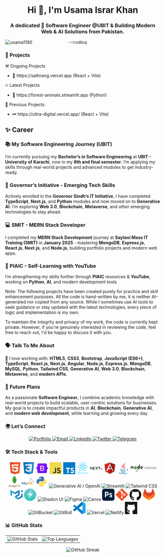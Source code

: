 <h1 align="center">Hi 👋, I'm Usama Israr Khan</h1>
<h3 align="center">A dedicated 🤖 Software Engineer @UBIT & Building Modern Web & AI Solutions from Pakistan.</h3>

<img align="right" style="border-radius: 50%;" width="300px" alt="coding" src="https://github.com/user-attachments/assets/b2e25a22-f4ca-4af3-a294-b33ac7c022c8">

<p align="left">
  <img src="https://komarev.com/ghpvc/?username=usama1190&label=Profile%20views&color=0e75b6&style=flat" alt="usama1190" />
</p>

<h3>🧩 Projects</h3>

<p>⚒️ Ongoing Projects</p>

<ul>
  <li>📌 https://sathrang.vercel.app (React + Vite)</li>
</ul>

<p>🔥 Latest Projects</p>

<ul>
  <li>🔴 https://forest-animals.streamlit.app (Python)</li>
</ul>

<p>🔮 Previous Projects</p>

<ul>
  <li>⏮ https://ultra-digital.vercel.app/ (React + Vite)</li>
</ul>        
          
<h2>✨ Career</h2>

<h3>📚 My Software Engineering Journey (UBIT)</h3>

I’m currently pursuing my <strong>Bachelor’s in Software Engineering</strong> at <strong>UBIT - University of Karachi</strong>, now in my <strong>8th and final semester</strong>. I’m applying my skills through real-world projects and advanced modules to get industry-ready.

<h3>🚀 Governor’s Initiative - Emerging Tech Skills</h3>

Actively enrolled in the <strong>Governor Sindh’s IT Initiative</strong>, I have completed <strong>TypeScript</strong>, <strong>Next.js</strong>, and <strong>Python</strong> modules and now moved on to <strong>Generative AI</strong>. I’m exploring <strong>Web 3.0</strong>, <strong>Blockchain</strong>, <strong>Metaverse</strong>, and other emerging technologies to stay ahead.

<h3>💻 SMIT - MERN Stack Developer</h3>

I completed my <strong>MERN Stack Development</strong> journey at <strong>Saylani Mass IT Training (SMIT)</strong> in <strong>January 2025</strong> - mastering <strong>MongoDB</strong>, <strong>Express.js</strong>, <strong>React.js</strong>, <strong>Next.js</strong>, and <strong>Node.js</strong>, building portfolio projects and modern web apps.

<h3>🎥 PIAIC - Self-Learning with YouTube</h3>

I’m strengthening my skills further through <strong>PIAIC</strong> resources & <strong>YouTube</strong>, working on <strong>Python</strong>, <strong>AI</strong>, and modern development tools


Note: The following projects have been created purely for practice and skill enhancement purposes. All the code is hand-written by me, it is neither AI-generated nor copied from any source. While I sometimes use AI tools to seek guidance or stay updated with the latest technologies, every piece of logic and implementation is my own.

To maintain the integrity and privacy of my work, the code is currently kept private. However, if you're genuinely interested in reviewing the code, feel free to reach out, I'd be happy to discuss it with you.

<h3>🗣️ Talk To Me About</h3>

💬 I love working with: <strong>HTML5</strong>, <strong>CSS3</strong>, <strong>Bootstrap</strong>, <strong>JavaScript (ES6+)</strong>, <strong>TypeScript</strong>, <strong>React.js</strong>, <strong>Next.js</strong>, <strong>Angular</strong>, <strong>Node.js</strong>, <strong>Express.js</strong>, <strong>MongoDB</strong>, <strong>MySQL</strong>, <strong>Python</strong>, <strong>Tailwind CSS</strong>, <strong>Generative AI</strong>, <strong>Web 3.0</strong>, <strong>Blockchain</strong>, <strong>Metaverse</strong>, and <strong>modern APIs</strong>.

<h3>🎯 Future Plans</h3>

As a passionate <strong>Software Engineer</strong>, I combine academic knowledge with real-world projects to build scalable, user-centric solutions for businesses. My goal is to create impactful products in <strong>AI</strong>, <strong>Blockchain</strong>, <strong>Generative AI</strong>, and <strong>modern web development</strong>, while learning and growing every day.

<h3>🌍 Let’s Connect</h3>

<div align="center">
  <a href="https://usamaisrar1190-portfolio-website.netlify.app/" target="_blank">
    <img src="https://img.shields.io/badge/-Portfolio-0D1117?style=for-the-badge&logo=google-chrome&logoColor=00AFFF" alt="Portfolio">
  </a>
  <a href="mailto:usamaisrar1190@gmail.com" target="_blank">
    <img src="https://img.shields.io/badge/-Email-0D1117?style=for-the-badge&logo=gmail&logoColor=FF5733" alt="Email">
  </a>
  <a href="https://www.linkedin.com/in/usama-israr-khan" target="_blank">
    <img src="https://img.shields.io/badge/-LinkedIn-0D1117?style=for-the-badge&logo=linkedin&logoColor=0A66C2" alt="LinkedIn">
  </a>
  <a href="https://twitter.com/usama-israr-khan" target="_blank">
    <img src="https://img.shields.io/badge/-Twitter-0D1117?style=for-the-badge&logo=twitter&logoColor=1DA1F2" alt="Twitter">
  </a>
  <a href="https://t.me/UsamaIsrarKhan" target="_blank">
    <img src="https://img.shields.io/badge/-Telegram-0D1117?style=for-the-badge&logo=telegram&logoColor=26A5E4" alt="Telegram">
  </a>
</div>

<h3>🛠️ Tech Stack & Tools</h3>

<p align="center">
  <!-- Core Web -->
  <img src="https://raw.githubusercontent.com/devicons/devicon/master/icons/html5/html5-original.svg" alt="HTML5" width="40" height="40"/>
  <img src="https://raw.githubusercontent.com/devicons/devicon/master/icons/css3/css3-original.svg" alt="CSS3" width="40" height="40"/>
  <img src="https://raw.githubusercontent.com/devicons/devicon/master/icons/bootstrap/bootstrap-original.svg" alt="Bootstrap" width="40" height="40"/>

  <!-- JavaScript & Frameworks -->
  <img src="https://raw.githubusercontent.com/devicons/devicon/master/icons/javascript/javascript-original.svg" alt="JavaScript" width="40" height="40"/>
  <img src="https://raw.githubusercontent.com/devicons/devicon/master/icons/typescript/typescript-original.svg" alt="TypeScript" width="40" height="40"/>
  <img src="https://raw.githubusercontent.com/devicons/devicon/master/icons/react/react-original-wordmark.svg" alt="React" width="40" height="40"/>
  <img src="https://raw.githubusercontent.com/devicons/devicon/master/icons/nextjs/nextjs-original-wordmark.svg" alt="Next.js" width="40" height="40"/>
  <img src="https://raw.githubusercontent.com/devicons/devicon/master/icons/angularjs/angularjs-original.svg" alt="Angular" width="40" height="40"/>
  <img src="https://raw.githubusercontent.com/devicons/devicon/master/icons/java/java-original.svg" alt="Java" width="40" height="40"/>

  <!-- Backend -->
  <img src="https://raw.githubusercontent.com/devicons/devicon/master/icons/nodejs/nodejs-original-wordmark.svg" alt="Node.js" width="40" height="40"/>
  <img src="https://raw.githubusercontent.com/devicons/devicon/master/icons/express/express-original-wordmark.svg" alt="Express" width="40" height="40"/>
  <img src="https://raw.githubusercontent.com/devicons/devicon/master/icons/mongodb/mongodb-original-wordmark.svg" alt="MongoDB" width="40" height="40"/>
  <img src="https://raw.githubusercontent.com/devicons/devicon/master/icons/mysql/mysql-original-wordmark.svg" alt="MySQL" width="40" height="40"/>

  <!-- Python & AI -->
  <img src="https://raw.githubusercontent.com/devicons/devicon/master/icons/python/python-original.svg" alt="Python" width="40" height="40"/>
  <img src="https://cdn.worldvectorlogo.com/logos/openai-2.svg" alt="Generative AI / OpenAI" width="40" height="40"/>
  <img src="https://streamlit.io/images/brand/streamlit-mark-color.png" alt="Streamlit" width="40" height="40"/>

  <!-- Styling & UI -->
  <img src="https://www.vectorlogo.zone/logos/tailwindcss/tailwindcss-icon.svg" alt="Tailwind CSS" width="40" height="40"/>
  <img src="https://raw.githubusercontent.com/devicons/devicon/master/icons/materialui/materialui-original.svg" alt="Material UI" width="40" height="40"/>
  <img src="https://raw.githubusercontent.com/chakra-ui/chakra-ui/main/logo/logomark-colored.svg" alt="Chakra UI" width="40" height="40"/>
  <img src="https://avatars.githubusercontent.com/u/139895814?s=200&v=4" alt="Shadcn UI" width="40" height="40"/>

  <!-- Design -->
  <img src="https://upload.wikimedia.org/wikipedia/commons/3/33/Figma-logo.svg" alt="Figma" width="40" height="40"/>
  <img src="https://cdn.worldvectorlogo.com/logos/canva-1.svg" alt="Canva" width="40" height="40"/>
  <img src="https://raw.githubusercontent.com/devicons/devicon/master/icons/photoshop/photoshop-plain.svg" alt="Photoshop" width="40" height="40"/>

  <!-- Tools -->
  <img src="https://raw.githubusercontent.com/devicons/devicon/master/icons/git/git-original.svg" alt="Git" width="40" height="40"/>
  <img src="https://raw.githubusercontent.com/devicons/devicon/master/icons/github/github-original.svg" alt="GitHub" width="40" height="40"/>
  <img src="https://raw.githubusercontent.com/devicons/devicon/master/icons/gitlab/gitlab-original.svg" alt="GitLab" width="40" height="40"/>
  <img src="https://gitbucket.github.io/gitbucket/assets/images/gitbucket.png" alt="GitBucket" width="40" height="40"/>
  <img src="https://avatars.githubusercontent.com/u/120416053?s=200&v=4" alt="GitRoll" width="40" height="40"/>
  <img src="https://raw.githubusercontent.com/devicons/devicon/master/icons/vscode/vscode-original.svg" alt="VS Code" width="40" height="40"/>

  <!-- Deployment -->
  <img src="https://www.svgrepo.com/show/327408/logo-vercel.svg" alt="Vercel" width="40" height="40"/>
  <img src="https://www.vectorlogo.zone/logos/netlify/netlify-icon.svg" alt="Netlify" width="40" height="40"/>
  <img src="https://raw.githubusercontent.com/edent/SuperTinyIcons/master/images/svg/github.svg" alt="GitHub Pages" width="40" height="40"/>
</p>

<h3>📊 GitHub Stats</h3>

<table align="center">
  <tr>
    <td>
      <img src="https://github-readme-stats.vercel.app/api?username=usamaisrardev&show_icons=true&theme=radical" alt="GitHub Stats" />
    </td>
    <td>
      <img src="https://github-readme-stats.vercel.app/api/top-langs?username=usamaisrardev&show_icons=true&locale=en&layout=compact&theme=radical" alt="Top Languages" />
    </td>
  </tr>
</table>

<p align="center">
  <img src="https://github-readme-streak-stats.herokuapp.com/?user=usamaisrardev&theme=radical" alt="GitHub Streak" />
</p>

